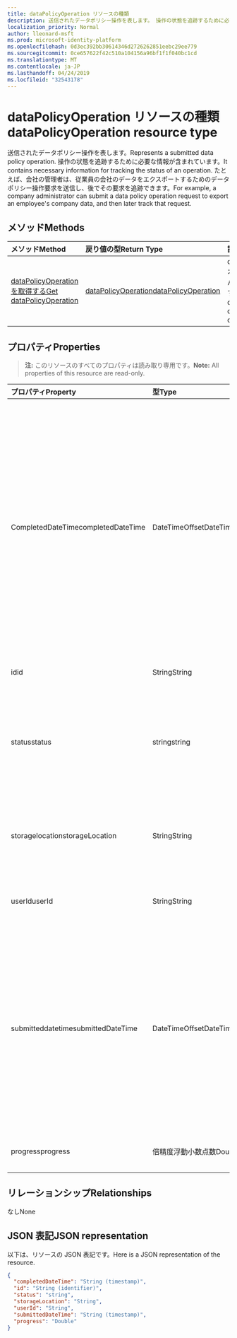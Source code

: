 ```yaml
---
title: dataPolicyOperation リソースの種類
description: 送信されたデータポリシー操作を表します。 操作の状態を追跡するために必要な情報が含まれています。 たとえば、会社の管理者は、従業員の会社のデータをエクスポートするためのデータポリシー操作要求を送信し、後でその要求を追跡できます。
localization_priority: Normal
author: lleonard-msft
ms.prod: microsoft-identity-platform
ms.openlocfilehash: 0d3ec392bb30614346d2726262851eebc29ee779
ms.sourcegitcommit: 0ce657622f42c510a104156a96bf1f1f040bc1cd
ms.translationtype: MT
ms.contentlocale: ja-JP
ms.lasthandoff: 04/24/2019
ms.locfileid: "32543178"
---
```

# <a name="datapolicyoperation-resource-type"></a><span data-ttu-id="5c345-105">dataPolicyOperation リソースの種類</span><span class="sxs-lookup"><span data-stu-id="5c345-105">dataPolicyOperation resource type</span></span>

<span data-ttu-id="5c345-106">送信されたデータポリシー操作を表します。</span><span class="sxs-lookup"><span data-stu-id="5c345-106">Represents a submitted data policy operation.</span></span> <span data-ttu-id="5c345-107">操作の状態を追跡するために必要な情報が含まれています。</span><span class="sxs-lookup"><span data-stu-id="5c345-107">It contains necessary information for tracking the status of an operation.</span></span> <span data-ttu-id="5c345-108">たとえば、会社の管理者は、従業員の会社のデータをエクスポートするためのデータポリシー操作要求を送信し、後でその要求を追跡できます。</span><span class="sxs-lookup"><span data-stu-id="5c345-108">For example, a company administrator can submit a data policy operation request to export an employee's company data, and then later track that request.</span></span>

## <a name="methods"></a><span data-ttu-id="5c345-109">メソッド</span><span class="sxs-lookup"><span data-stu-id="5c345-109">Methods</span></span>

| <span data-ttu-id="5c345-110">メソッド</span><span class="sxs-lookup"><span data-stu-id="5c345-110">Method</span></span>           | <span data-ttu-id="5c345-111">戻り値の型</span><span class="sxs-lookup"><span data-stu-id="5c345-111">Return Type</span></span>    |<span data-ttu-id="5c345-112">説明</span><span class="sxs-lookup"><span data-stu-id="5c345-112">Description</span></span>|
|:---------------|:--------|:----------|
|[<span data-ttu-id="5c345-113">dataPolicyOperation を取得する</span><span class="sxs-lookup"><span data-stu-id="5c345-113">Get dataPolicyOperation</span></span>](../api/datapolicyoperation-get.md) | [<span data-ttu-id="5c345-114">dataPolicyOperation</span><span class="sxs-lookup"><span data-stu-id="5c345-114">dataPolicyOperation</span></span>](datapolicyoperation.md) |<span data-ttu-id="5c345-115">dataPolicyOperation オブジェクトのプロパティを読み取ります。</span><span class="sxs-lookup"><span data-stu-id="5c345-115">Read properties of the dataPolicyOperation object.</span></span>|

## <a name="properties"></a><span data-ttu-id="5c345-116">プロパティ</span><span class="sxs-lookup"><span data-stu-id="5c345-116">Properties</span></span>

> <span data-ttu-id="5c345-117">**注:** このリソースのすべてのプロパティは読み取り専用です。</span><span class="sxs-lookup"><span data-stu-id="5c345-117">**Note:** All properties of this resource are read-only.</span></span>

| <span data-ttu-id="5c345-118">プロパティ</span><span class="sxs-lookup"><span data-stu-id="5c345-118">Property</span></span>     | <span data-ttu-id="5c345-119">型</span><span class="sxs-lookup"><span data-stu-id="5c345-119">Type</span></span>   |<span data-ttu-id="5c345-120">説明</span><span class="sxs-lookup"><span data-stu-id="5c345-120">Description</span></span>|
|:---------------|:--------|:----------|
|<span data-ttu-id="5c345-121">CompletedDateTime</span><span class="sxs-lookup"><span data-stu-id="5c345-121">completedDateTime</span></span>|<span data-ttu-id="5c345-122">DateTimeOffset</span><span class="sxs-lookup"><span data-stu-id="5c345-122">DateTimeOffset</span></span>|<span data-ttu-id="5c345-123">このデータポリシー操作の要求が完了すると、ISO 8601 形式を使用して UTC 時刻であることを表します。</span><span class="sxs-lookup"><span data-stu-id="5c345-123">Represents when the request for this data policy operation was completed, in UTC time, using the ISO 8601 format.</span></span> <span data-ttu-id="5c345-124">たとえば、2014 年 1 月 1 日午前 0 時 (UTC) は、次のようになります。`'2014-01-01T00:00:00Z'`</span><span class="sxs-lookup"><span data-stu-id="5c345-124">For example, midnight UTC on Jan 1, 2014 would look like this: `'2014-01-01T00:00:00Z'`.</span></span> <span data-ttu-id="5c345-125">操作が完了するまで Null 値を返します。</span><span class="sxs-lookup"><span data-stu-id="5c345-125">Null until the operation completes.</span></span>|
|<span data-ttu-id="5c345-126">id</span><span class="sxs-lookup"><span data-stu-id="5c345-126">id</span></span>|<span data-ttu-id="5c345-127">String</span><span class="sxs-lookup"><span data-stu-id="5c345-127">String</span></span>| <span data-ttu-id="5c345-128">この操作の一意のキーです。</span><span class="sxs-lookup"><span data-stu-id="5c345-128">Unique key for this operation.</span></span> |
|<span data-ttu-id="5c345-129">status</span><span class="sxs-lookup"><span data-stu-id="5c345-129">status</span></span>|<span data-ttu-id="5c345-130">string</span><span class="sxs-lookup"><span data-stu-id="5c345-130">string</span></span>| <span data-ttu-id="5c345-131">可能な値は、`notStarted`、`running`、`complete`、`failed`、`unknownFutureValue` です。</span><span class="sxs-lookup"><span data-stu-id="5c345-131">Possible values are: `notStarted`, `running`, `complete`, `failed`, `unknownFutureValue`.</span></span>|
|<span data-ttu-id="5c345-132">storagelocation</span><span class="sxs-lookup"><span data-stu-id="5c345-132">storageLocation</span></span>|<span data-ttu-id="5c345-133">String</span><span class="sxs-lookup"><span data-stu-id="5c345-133">String</span></span>|<span data-ttu-id="5c345-134">エクスポート要求のためにデータがエクスポートされる場所の URL。</span><span class="sxs-lookup"><span data-stu-id="5c345-134">The URL location to where data is being exported for export requests.</span></span>|
|<span data-ttu-id="5c345-135">userId</span><span class="sxs-lookup"><span data-stu-id="5c345-135">userId</span></span>|<span data-ttu-id="5c345-136">String</span><span class="sxs-lookup"><span data-stu-id="5c345-136">String</span></span>|<span data-ttu-id="5c345-137">操作が実行されるユーザーの id。</span><span class="sxs-lookup"><span data-stu-id="5c345-137">The id for the user on whom the operation is performed.</span></span>|
|<span data-ttu-id="5c345-138">submitteddatetime</span><span class="sxs-lookup"><span data-stu-id="5c345-138">submittedDateTime</span></span>|<span data-ttu-id="5c345-139">DateTimeOffset</span><span class="sxs-lookup"><span data-stu-id="5c345-139">DateTimeOffset</span></span>|<span data-ttu-id="5c345-140">このデータ操作の要求が送信された時点 (UTC 時間) を表す ISO 8601 形式を使用します。</span><span class="sxs-lookup"><span data-stu-id="5c345-140">Represents when the request for this data operation was submitted, in UTC time, using the ISO 8601 format.</span></span> <span data-ttu-id="5c345-141">たとえば、2014 年 1 月 1 日午前 0 時 (UTC) は、次のようになります。`'2014-01-01T00:00:00Z'`</span><span class="sxs-lookup"><span data-stu-id="5c345-141">For example, midnight UTC on Jan 1, 2014 would look like this: `'2014-01-01T00:00:00Z'`</span></span>|
|<span data-ttu-id="5c345-142">progress</span><span class="sxs-lookup"><span data-stu-id="5c345-142">progress</span></span>|<span data-ttu-id="5c345-143">倍精度浮動小数点数</span><span class="sxs-lookup"><span data-stu-id="5c345-143">Double</span></span>|<span data-ttu-id="5c345-144">操作の進行状況を指定します。</span><span class="sxs-lookup"><span data-stu-id="5c345-144">Specifies the progress of an operation.</span></span>|

## <a name="relationships"></a><span data-ttu-id="5c345-145">リレーションシップ</span><span class="sxs-lookup"><span data-stu-id="5c345-145">Relationships</span></span>
<span data-ttu-id="5c345-146">なし</span><span class="sxs-lookup"><span data-stu-id="5c345-146">None</span></span>


## <a name="json-representation"></a><span data-ttu-id="5c345-147">JSON 表記</span><span class="sxs-lookup"><span data-stu-id="5c345-147">JSON representation</span></span>

<span data-ttu-id="5c345-148">以下は、リソースの JSON 表記です。</span><span class="sxs-lookup"><span data-stu-id="5c345-148">Here is a JSON representation of the resource.</span></span>

<!-- {
  "blockType": "resource",
  "optionalProperties": [

  ],
  "@odata.type": "microsoft.graph.dataPolicyOperation"
}-->

```json
{
  "completedDateTime": "String (timestamp)",
  "id": "String (identifier)",
  "status": "string",
  "storageLocation": "String",
  "userId": "String",
  "submittedDateTime": "String (timestamp)",
  "progress": "Double"
}

```

<!-- uuid: 8fcb5dbc-d5aa-4681-8e31-b001d5168d79
2015-10-25 14:57:30 UTC -->
<!-- {
  "type": "#page.annotation",
  "description": "dataPolicyOperation resource",
  "keywords": "",
  "section": "documentation",
  "tocPath": ""
}-->
